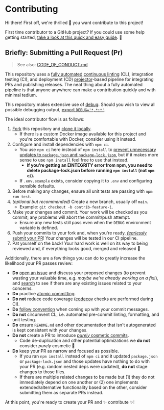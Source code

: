 # Contributing

Hi there! First off, we're thrilled 🤩 you want contribute to this project!

First time contributor to a GitHub project? If you could use some help getting
started, [take a look at this quick and easy guide][how-to-contribute]. 💜

## Briefly: Submitting a Pull Request (Pr)

> See also: [CODE_OF_CONDUCT.md][code-of-conduct]

This repository uses a [fully automated][github-actions] [continuous
linting][husky-cl] (CL), integration testing (CI), and deployment (CD)
[projector][projector]-based pipeline for integrating PRs and publishing
releases. The neat thing about a fully automated pipeline is that anyone
anywhere can make a contribution quickly and with minimal tedium.

This repository makes extensive use of [debug][pkg-debug]. Should you wish to
view all possible debugging output, [export
`DEBUG='*,*:*'`][pkg-debug-wildcards].

The ideal contributor flow is as follows:

1. [Fork][fork] this repository and [clone it locally][how-to-clone].
   - If there is a custom Docker image available for this project and you're
     comfortable with Docker, consider using it instead.
2. Configure and install dependencies with `npm ci`.
   - You use `npm ci` here instead of `npm install` to [prevent unnecessary
     updates to `package.json` and `package-lock.json`][npm-ci], but if it makes
     more sense to use `npm install` feel free to use that instead.
     - **If you're getting an EINTEGRITY error from npm, you need to delete
       package-lock.json before running `npm install` (not `npm ci`).**
   - If `.env.example` exists, consider copying it to `.env` and configuring
     sensible defaults.
3. Before making any changes, ensure all unit tests are passing with
   `npm run test`.
4. _(optional but recommended)_ Create a new branch, usually off `main`.
   - Example: `git checkout -b contrib-feature-1`.
5. Make your changes and commit. Your work will be checked as you commit; any
   problems will abort the commit/push attempt.
   - Ensure any new tests still pass even when the `DEBUG` environment variable
     is defined.
6. Push your commits to your fork and, when you're ready, [_fearlessly_ submit
   your PR][pr-compare]! Your changes will be tested in our CI pipeline.
7. Pat yourself on the back! Your hard work is well on its way to being reviewed
   and, if everything looks good, merged and released 🚀

Additionally, there are a few things you can do to greatly increase the
likelihood your PR passes review:

- **Do** [open an issue][choose-new-issue] and discuss your proposed changes (to
  prevent wasting your valuable time, e.g. _maybe we're already working on a
  fix!_), and [search][open-issues] to see if there are any existing issues
  related to your concerns.
- **Do** practice [atomic committing][atomic-commits].
- **Do not** reduce code coverage ([codecov][codecov] checks are performed
  during CI).
- **Do** [follow convention][conventional-commits] when coming up with your
  commit messages.
- **Do not** circumvent CL, i.e. automated pre-commit linting, formatting, and
  unit testing.
- **Do** ensure `README.md` and other documentation that isn't autogenerated is
  kept consistent with your changes.
- **Do not** create a PR to introduce [_purely_ cosmetic
  commits][cosmetic-commits].
  - Code de-duplication and other potential optimizations we **do not** consider
    _purely_ cosmetic 🙂
- **Do** keep your PR as narrow and focused as possible.
  - If you ran `npm install` instead of `npm ci` and it updated `package.json`
    or `package-lock.json` and those updates have nothing to do with your PR
    (e.g. random nested deps were updated), **do not** stage changes to those
    files.
  - If there are multiple related changes to be made but (1) they do not
    immediately depend on one another or (2) one implements extended/alternative
    functionality based on the other, consider submitting them as separate PRs
    instead.

At this point, you're ready to create your PR and ✨ contribute ✨!

[atomic-commits]: https://www.codewithjason.com/atomic-commits-testing
[choose-new-issue]: https://github.com/Xunnamius/xunnctl/issues/new/choose
[code-of-conduct]: /.github/CODE_OF_CONDUCT.md
[codecov]: https://about.codecov.io
[conventional-commits]: https://www.conventionalcommits.org/en/v1.0.0#summary
[cosmetic-commits]:
  https://github.com/rails/rails/pull/13771#issuecomment-32746700
[fork]: https://github.com/Xunnamius/xunnctl/fork
[github-actions]: https://github.com/features/actions
[how-to-clone]:
  https://docs.github.com/en/free-pro-team@latest/github/creating-cloning-and-archiving-repositories/cloning-a-repository
[how-to-contribute]: https://www.dataschool.io/how-to-contribute-on-github
[husky-cl]: https://github.com/Xunnamius/xunnctl/tree/main/.husky
[npm-ci]: https://docs.npmjs.com/cli/v6/commands/npm-ci
[open-issues]: https://github.com/Xunnamius/xunnctl/issues?q=
[pkg-debug]: https://www.npmjs.com/package/debug
[pkg-debug-wildcards]: https://www.npmjs.com/package/debug#wildcards
[pr-compare]: https://github.com/Xunnamius/xunnctl/compare
[projector]: https://github.com/Xunnamius/xunnctl#readme
